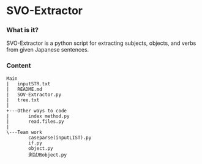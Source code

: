 # SVO-Extractor

### What is it?
SVO-Extractor is a python script for extracting subjects, objects, and verbs from given Japanese sentences.

### Content
```
Main
|   inputSTR.txt
|   README.md
|   SOV-Extractor.py
|   tree.txt
|   
+---Other ways to code
|       index method.py
|       read.files.py
|       
\---Team work
        caseparse(inputLIST).py
        if.py
        object.py
        測試用object.py
        
